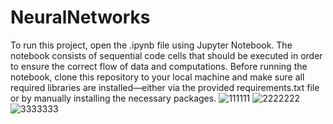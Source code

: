 # NeuralNetworks
To run this project, open the .ipynb file using Jupyter Notebook. The notebook consists of sequential code cells that should be executed in order to ensure the correct flow of data and computations. Before running the notebook, clone this repository to your local machine and make sure all required libraries are installed—either via the provided requirements.txt file or by manually installing the necessary packages.
![111111](https://github.com/user-attachments/assets/a38c7120-9bf6-4cc9-ba23-d2fcba8553fc)
![2222222](https://github.com/user-attachments/assets/107f3cfd-3457-4d9a-8412-4748308013f3)
![3333333](https://github.com/user-attachments/assets/ea531b84-3a23-4674-9c04-64843f068ef8)
